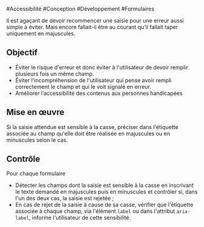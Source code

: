 
#Accessibilité #Conception #Développement #Formulaires

Il est agaçant de devoir recommencer une saisie pour une erreur aussi simple à éviter. Mais encore fallait-il être au courant qu’il fallait taper uniquement en majuscules.


## Objectif

* Éviter le risque d'erreur et donc éviter à l'utilisateur de devoir remplir plusieurs fois un même champ.
* Éviter l'incompréhension de l'utilisateur qui pense avoir rempli correctement le champ et qui le voit signalé en erreur.
* Améliorer l’accessibilité des contenus aux personnes handicapées

## Mise en œuvre

Si la saisie attendue est sensible à la casse, préciser dans l'étiquette associée au champ qu'elle doit être réalisée en majuscules ou en minuscules selon le cas.

## Contrôle

Pour chaque formulaire

* Détecter les champs dont la saisie est sensible à la casse en inscrivant le texte demandé en majuscules puis en minuscules et contrôler si, dans l'un des deux cas, la saisie est rejetée ;
* En cas de rejet de la saisie à cause de sa casse, vérifier que l'étiquette associée à chaque champ, via l'élément `label` ou dans l'attribut `aria-label`, informe l'utilisateur de cette sensibilité.

